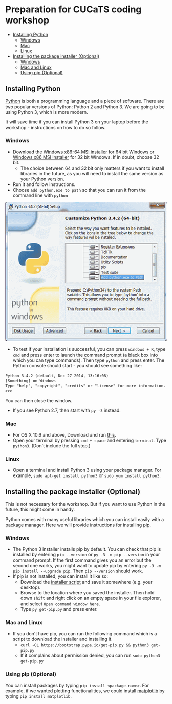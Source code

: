 # Preparation for CUCaTS coding workshop

<!-- MarkdownTOC autolink=true depth=6 bracket=round -->

- [Installing Python](#installing-python)
    - [Windows](#windows)
    - [Mac](#mac)
    - [Linux](#linux)
- [Installing the package installer (Optional)](#installing-the-package-installer-optional)
    - [Windows](#windows-1)
    - [Mac and Linux](#mac-and-linux)
    - [Using pip (Optional)](#using-pip-optional)

<!-- /MarkdownTOC -->


## Installing Python

[Python](https://www.python.org) is both a programming language and a piece of software. There are two popular versions of Python: Python 2 and Python 3. We are going to be using Python 3, which is more modern.

It will save time if you can install Python 3 on your laptop before the workshop - instructions on how to do so follow.

### Windows

* Download the [Windows x86-64 MSI installer](https://www.python.org/ftp/python/3.4.2/python-3.4.2.amd64.msi) for 64 bit Windows or [Windows x86 MSI installer](https://www.python.org/ftp/python/3.4.2/python-3.4.2.amd64.msi) for 32 bit Windows. If in doubt, choose 32 bit.
    * The choice between 64 and 32 bit only matters if you want to install libraries in the future, as you will need to install the same version as your Python version.
* Run it and follow instructions.
* Choose `add python.exe to path` so that you can run it from the command line with `python`

![Remember to add python.exe to path for easier access](img/window_installer.png)

* To test if your installation is successful, you can press `windows + R`, type `cmd` and press enter to launch the command prompt (a black box into which you can type commands). Then type `python` and press enter. The Python console should start - you should see something like:
```
Python 3.4.2 (default, Dec 27 2014, 13:16:08) 
[Something] on Windows
Type "help", "copyright", "credits" or "license" for more information.
>>>
```
You can then close the window.

* If you see Python 2.7, then start with `py -3` instead.

### Mac

* For OS X 10.6 and above, Download and run [this](https://www.python.org/ftp/python/3.4.2/python-3.4.2-macosx10.6.pkg).
* Open your terminal by pressing `cmd + space` and entering `terminal`. Type `python3`. (Don't include the full stop.)

### Linux

* Open a terminal and install Python 3 using your package manager. For example, `sudo apt-get install python3` or `sudo yum install python3`.

## Installing the package installer (Optional)

This is not necessary for the workshop. But if you want to use Python in the future, this might come in handy.

Python comes with many useful libraries which you can install easily with a package manager. Here we will provide instructions for installing [pip](https://pip.pypa.io/en/latest/installing.html). 

### Windows
* The Python 3 installer installs pip by default. You can check that pip is installed by entering `pip --version` or `py -3 -m pip --version` in your command prompt. If the first command gives you an error but the second one works, you might want to update pip by entering `py -3 -m pip install --upgrade pip`. Then `pip --version` should work.
* If pip is not installed, you can install it like so:
    * Download the [installer script](https://bootstrap.pypa.io/get-pip.py) and save it somewhere (e.g. your desktop). 
    * Browse to the location where you saved the installer. Then hold down `shift` and right click on an empty space in your file explorer, and select `Open command window here`.
    * Type `py get-pip.py` and press enter.

### Mac and Linux
* If you don't have pip, you can run the following command which is a script to download the installer and installing it.
    - `curl -OL https://bootstrap.pypa.io/get-pip.py && python3 get-pip.py`
    - If it complains about permission denied, you can run `sudo python3 get-pip.py`

### Using pip (Optional)

You can install packages by typing `pip install <package-name>`. For example, if we wanted plotting functionalities, we could install [matplotlib](http://matplotlib.org/) by typing `pip install matplotlib`.
